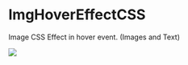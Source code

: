 # ImgHoverEffectCSS

Image CSS Effect in hover event. (Images and Text)

<img src="https://lh3.googleusercontent.com/qBakvtuU8h0Hav1TLm7YtuqEsnsLx7NP6-xI8PiEV-Vyxz56125ycWwT2wr1zbnNbp08euzk-1ZmzXksEADTsUx_7CCteMJsy9h4RTCojdV955syiEOFHMQCEhmMuAWghy4B_6JvLHp5HuobmVVVDjQaZRBWYYoO8aTtgW_yMgqSiKK8wQ4VvhLvesj5h1nBmGXtoDzucDU-wHaNAG7h9hi-xD4A2YzuhgCSuiNbddCA9Y04ww_zziMyF2VVV4ANaJTIkIikDYO--yrUa_lAWBemdtpOjWBrZtwz0OTUuXTe3m_iS1khda-io6tenoDq7DTAnx6oZlzY34wsVGzbkR0_4Qdz_DV1fSF76IOpAC3vwTjzLVGMMHlKDah4ah9n8NXtHP7LHaq_ACTIq0OAloxy_N7R1DjzV5ZWMNvyUqADB4Y2WoNeymTDfIggnxy4ezBvoNXSfkJCxyDT3xvL8XRsto7WORpazFxEwvqOwVa7zGtX89Rjm9tQ3rLJhgsSE3omLPrFQ8Ix17Ob9ReUo4hw0-72o6Qiis-XKvcmledoAaL2FHq6rRLJ1UROPPKk7NZXPIIAN5B4sgeBKLWTR7WzHUqN28ZoF1vGs5ed-s5IICzj_2_u-U-pHbfE9zrGkbm_0FsTK0bGHnu3pTyPp0iHVfQ9F3tTEhujbHdIz6RA_DzdDFHmCxY=w873-h220-no">
